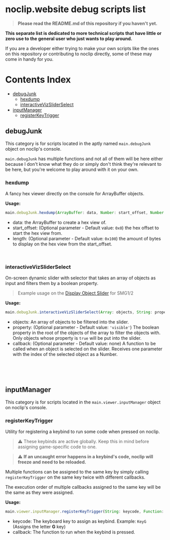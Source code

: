 # noclip.website debug scripts list
> **Please read the README.md of this repository if you haven't yet.**

__**This separate list is dedicated to more technical scripts that have little or zero use to the general user who just wants to play around.**__

If you are a developer either trying to make your own scripts like the ones on this repository or contributing to noclip directly, some of these may come in handy for you.

# Contents Index
- [debugJunk](#debugjunk)
  - [hexdump](https://github.com/jhmaster2000/NoclipUtils/blob/master/DEBUG_SCRIPTS.md#hexdump)
  - [interactiveVizSliderSelect](https://github.com/jhmaster2000/NoclipUtils/blob/master/DEBUG_SCRIPTS.md#interactivevizsliderselect)
- [inputManager](https://github.com/jhmaster2000/NoclipUtils/blob/master/DEBUG_SCRIPTS.md#inputmanager)
  - [registerKeyTrigger](https://github.com/jhmaster2000/NoclipUtils/blob/master/DEBUG_SCRIPTS.md#registerkeytrigger)

## debugJunk
This category is for scripts located in the aptly named `main.debugJunk` object on noclip's console.

`main.debugJunk` has multiple functions and not all of them will be here either because I don't know what they do or simply don't think they're relevant to be here, but you're welcome to play around with it on your own.

### hexdump
A fancy hex viewer directly on the console for ArrayBuffer objects.

**Usage:**
```js
main.debugJunk.hexdump(ArrayBuffer: data, Number: start_offset, Number: length)
```
- data: the ArrayBuffer to create a hex view of.
- start_offset: (Optional parameter - Default value: `0x0`) the hex offset to start the hex view from.
- length: (Optional parameter - Default value: `0x100`) the amount of bytes to display on the hex view from the start_offset.

​
### interactiveVizSliderSelect
On-screen dynamic slider with selector that takes an array of objects as input and filters them by a boolean property.
> Example usage on the [Display Object Slider](https://github.com/jhmaster2000/NoclipUtils/blob/master/SCRIPTS.md#display-object-slider) for SMG1/2

**Usage:**
```js
main.debugJunk.interactiveVizSliderSelect(Array: objects, String: property, Function: callback)
```
- objects: An array of objects to be filtered into the slider.
- property: (Optional parameter - Default value: `'visible'`) The boolean property in the root of the objects of the array to filter the objects with. Only objects whose property is `true` will be put into the slider.
- callback: (Optional parameter - Default value: none) A function to be called when an object is selected on the slider. Receives one parameter with the index of the selected object as a Number.

​

​
## inputManager
This category is for scripts located in the `main.viewer.inputManager` object on noclip's console.

### registerKeyTrigger
Utility for registering a keybind to run some code when pressed on noclip.

> ⚠️ These keybinds are active globally. Keep this in mind before assigning game-specific code to one.

> ⚠️ **If an uncaught error happens in a keybind's code, noclip will freeze and need to be reloaded.**

Multiple functions can be assigned to the same key by simply calling `registerKeyTrigger` on the same key twice with different callbacks.

The execution order of multiple callbacks assigned to the same key will be the same as they were assigned.

**Usage:**
```js
main.viewer.inputManager.registerKeyTrigger(String: keycode, Function: callback)
```
- keycode: The keyboard key to assign as keybind. Example: `KeyG` (Assigns the letter **G** key)
- callback: The function to run when the keybind is pressed.
